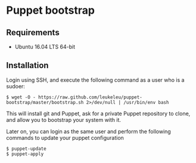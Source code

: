 # Puppet bootstrap

## Requirements

- Ubuntu 16.04 LTS 64-bit


## Installation

Login using SSH, and execute the following command as a user who is a sudoer:

    $ wget -O - https://raw.github.com/leukeleu/puppet-bootstrap/master/bootstrap.sh 2>/dev/null | /usr/bin/env bash


This will install git and Puppet, ask for a private Puppet repository to clone, and allow you to bootstrap your system with it.

Later on, you can login as the same user and perform the following commands to update your puppet configuration

    $ puppet-update
    $ puppet-apply
